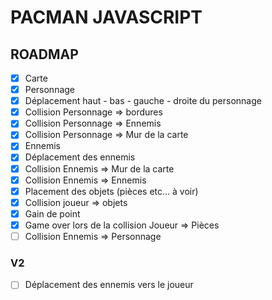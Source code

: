 # PACMAN JAVASCRIPT

## ROADMAP

- [x] Carte
- [x] Personnage
- [x] Déplacement haut - bas - gauche - droite du personnage
- [x] Collision Personnage => bordures
- [x] Collision Personnage => Ennemis
- [x] Collision Personnage => Mur de la carte
- [x] Ennemis
- [x] Déplacement des ennemis
- [x] Collision Ennemis => Mur de la carte
- [x] Collision Ennemis => Ennemis
- [x] Placement des objets (pièces etc... à voir)
- [x] Collision joueur => objets
- [x] Gain de point
- [x] Game over lors de la collision Joueur => Pièces
- [ ] Collision Ennemis => Personnage

### V2

- [ ] Déplacement des ennemis vers le joueur
